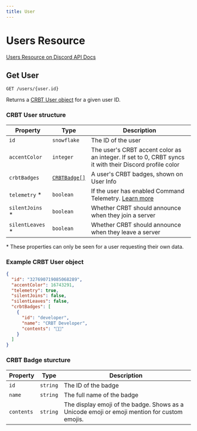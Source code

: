 ```yaml
---
title: User
---
```


# Users Resource

[Users Resource on Discord API Docs](https://discord.com/developers/docs/resources/user)

## Get User

`GET /users/{user.id}`

Returns a [CRBT User object](#example-crbt-user-object) for a given user ID.

### CRBT User structure

| Property          | Type                                   | Description                                                                                             |
| ----------------- | -------------------------------------- | ------------------------------------------------------------------------------------------------------- |
| `id`              | `snowflake`                            | The ID of the user                                                                                      |
| `accentColor`     | `integer`                              | The user's CRBT accent color as an integer. If set to 0, CRBT syncs it with their Discord profile color |
| `crbtBadges`      | [`CRBTBadge[]`](#crbt-badge-sturcture) | A user's CRBT badges, shown on User Info                                                                |
| `telemetry` \*    | `boolean`                              | If the user has enabled Command Telemetry. [Learn more](https://crbt.app/policy)                        |
| `silentJoins` \*  | `boolean`                              | Whether CRBT should announce when they join a server                                                    |
| `silentLeaves` \* | `boolean`                              | Whether CRBT should announce when they leave a server                                                   |

\* These properties can only be seen for a user requesting their own data.

### Example CRBT User object

```json
{
  "id": "327690719085068289",
  "accentColor": 16743291,
  "telemetry": true,
  "silentJoins": false,
  "silentLeaves": false,
  "crbtBadges": [
    {
      "id": "developer",
      "name": "CRBT Developer",
      "contents": "🧑‍💻"
    }
  ]
}
```

### CRBT Badge sturcture

| Property   | Type     | Description                                                                                  |
| ---------- | -------- | -------------------------------------------------------------------------------------------- |
| `id`       | `string` | The ID of the badge                                                                          |
| `name`     | `string` | The full name of the badge                                                                   |
| `contents` | `string` | The display emoji of the badge. Shows as a Unicode emoji or emoji mention for custom emojis. |
